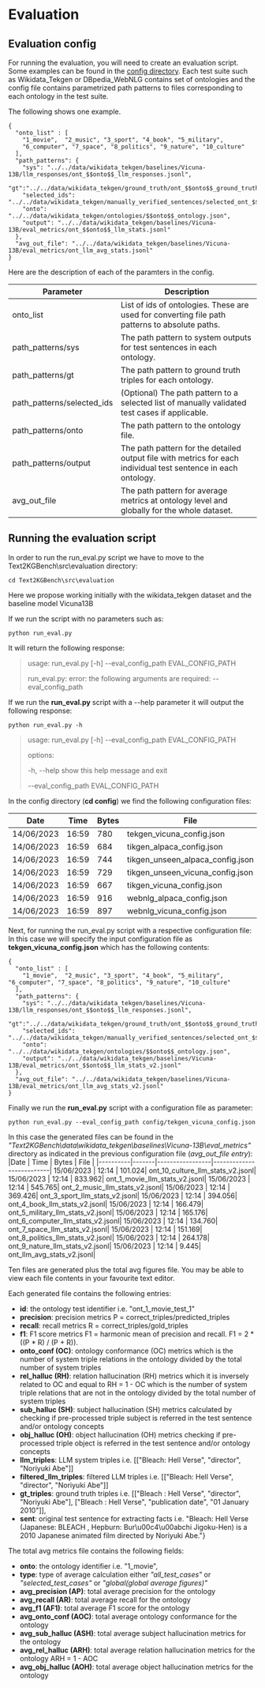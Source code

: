 # Evaluation

## Evaluation config
For running the evaluation, you will need to create an evaluation script. Some examples can be found in the [config directory](config). Each test suite such as Wikidata_Tekgen or DBpedia_WebNLG contains set of ontologies and the config file contains parametrized path patterns to files corresponding to each ontology in the test suite.  

The following shows one example.

```
{
  "onto_list" : [
    "1_movie",  "2_music", "3_sport", "4_book", "5_military", 
    "6_computer", "7_space", "8_politics", "9_nature", "10_culture"
  ],
  "path_patterns": {
    "sys": "../../data/wikidata_tekgen/baselines/Vicuna-13B/llm_responses/ont_$$onto$$_llm_responses.jsonl",
    "gt":"../../data/wikidata_tekgen/ground_truth/ont_$$onto$$_ground_truth.jsonl",
    "selected_ids": "../../data/wikidata_tekgen/manually_verified_sentences/selected_ont_$$onto$$.txt",
    "onto": "../../data/wikidata_tekgen/ontologies/$$onto$$_ontology.json",
    "output": "../../data/wikidata_tekgen/baselines/Vicuna-13B/eval_metrics/ont_$$onto$$_llm_stats.jsonl"
  },
  "avg_out_file": "../../data/wikidata_tekgen/baselines/Vicuna-13B/eval_metrics/ont_llm_avg_stats.jsonl"
}
```

Here are the description of each of the paramters in the config.

| Parameter                  | Description                                                                                                    |
|----------------------------|----------------------------------------------------------------------------------------------------------------|
| onto_list                  | List of ids of ontologies. These are used for converting file path patterns to absolute paths.                 |
| path_patterns/sys          | The path pattern to system outputs for test sentences in each ontology.                                        |
| path_patterns/gt           | The path pattern to ground truth triples for each ontology.                                                    |
| path_patterns/selected_ids | (Optional) The path pattern to a selected list of manually validated test cases if applicable.                 |
| path_patterns/onto         | The path pattern to the ontology file.                                                                         |
| path_patterns/output       | The path pattern for the detailed output file with metrics for each individual test sentence in each ontology. |
| avg_out_file               | The path pattern for average metrics at ontology level and globally for the whole dataset.                     |



## Running the evaluation script
In order to run the run_eval.py script we have to move to the Text2KGBench\src\evaluation directory:
```
cd Text2KGBench\src\evaluation
```
Here we propose working initially with the wikidata_tekgen dataset and the baseline model Vicuna13B

If we run the script with no parameters such as:
```
python run_eval.py
```
It will return the following response:
> usage: run_eval.py [-h] --eval_config_path EVAL_CONFIG_PATH
> 
> run_eval.py: error: the following arguments are required: --eval_config_path

If we run the **run_eval.py** script with a --help parameter it will output the following response:
```
python run_eval.py -h
```
> usage: run_eval.py [-h] --eval_config_path EVAL_CONFIG_PATH
>
> options:
> 
>  -h, --help            show this help message and exit
>  
>  --eval_config_path EVAL_CONFIG_PATH

In the config directory (**cd config**) we find the following configuration files:

|Date      |  Time |  Bytes          | File                     |
|----------|-------|-----------------|--------------------------|
|14/06/2023|  16:59|              780| tekgen_vicuna_config.json|
|14/06/2023|  16:59|               684| tikgen_alpaca_config.json|
|14/06/2023|  16:59|               744| tikgen_unseen_alpaca_config.json|
|14/06/2023|  16:59|              729 |tikgen_unseen_vicuna_config.json|
|14/06/2023|  16:59|               667| tikgen_vicuna_config.json|
|14/06/2023|  16:59|               916 |webnlg_alpaca_config.json|
|14/06/2023|  16:59|               897 |webnlg_vicuna_config.json|
 
Next, for running the run_eval.py script with a respective configuration file:
In this case we will specify the input configuration file as **tekgen_vicuna_config.json** which has the following contents:

```
{
  "onto_list" : [
    "1_movie",  "2_music", "3_sport", "4_book", "5_military", "6_computer", "7_space", "8_politics", "9_nature", "10_culture"
  ],
  "path_patterns": {
    "sys": "../../data/wikidata_tekgen/baselines/Vicuna-13B/llm_responses/ont_$$onto$$_llm_responses.jsonl",
    "gt":"../../data/wikidata_tekgen/ground_truth/ont_$$onto$$_ground_truth.jsonl",
    "selected_ids": "../../data/wikidata_tekgen/manually_verified_sentences/selected_ont_$$onto$$.txt",
    "onto": "../../data/wikidata_tekgen/ontologies/$$onto$$_ontology.json",
    "output": "../../data/wikidata_tekgen/baselines/Vicuna-13B/eval_metrics/ont_$$onto$$_llm_stats_v2.jsonl"
  },
  "avg_out_file": "../../data/wikidata_tekgen/baselines/Vicuna-13B/eval_metrics/ont_llm_avg_stats_v2.jsonl"
}
```

Finally we run the **run_eval.py** script with a configuration file as parameter:
```
python run_eval.py --eval_config_path config/tekgen_vicuna_config.json
```
In this case the generated files can be found in the *"Text2KGBench\data\wikidata_tekgen\baselines\Vicuna-13B\eval_metrics"* directory as indicated in the previous configuration file (*avg_out_file entry*):
|Date      |  Time |  Bytes          | File                     |
|----------|-------|-----------------|--------------------------|
15/06/2023 | 12:14 |          101.024| ont_10_culture_llm_stats_v2.jsonl|
15/06/2023 | 12:14 |           833.962| ont_1_movie_llm_stats_v2.jsonl|
15/06/2023 | 12:14 |         545.765| ont_2_music_llm_stats_v2.jsonl|
15/06/2023 | 12:14 |          369.426| ont_3_sport_llm_stats_v2.jsonl|
15/06/2023 | 12:14 |           394.056| ont_4_book_llm_stats_v2.jsonl|
15/06/2023 | 12:14 |          166.479| ont_5_military_llm_stats_v2.jsonl|
15/06/2023 | 12:14 |          165.176| ont_6_computer_llm_stats_v2.jsonl|
15/06/2023 | 12:14 |          134.760| ont_7_space_llm_stats_v2.jsonl|
15/06/2023 | 12:14 |          151.169| ont_8_politics_llm_stats_v2.jsonl|
15/06/2023 | 12:14 |          264.178| ont_9_nature_llm_stats_v2.jsonl|
15/06/2023 | 12:14 |            9.445| ont_llm_avg_stats_v2.jsonl|
               
Ten files are generated plus the total avg figures file. You may be able to view each file contents in your favourite text editor.

Each generated file contains the following entries:
* **id**: the ontology test identifier i.e. "ont_1_movie_test_1" 
* **precision**: precision metrics P = correct_triples/predicted_triples
* **recall**: recall metrics R = correct_triples/gold_triples
* **f1**: F1 score metrics F1 = harmonic mean of precision and recall. F1 = 2 * ((P * R) / (P + R)).
* **onto_conf (OC)**: ontology conformance (OC) metrics which is the number of system triple relations in the ontology divided by the total number of system triples  
* **rel_halluc (RH)**: relation hallucination (RH) metrics which it is inversely related to OC and equal to RH = 1 - OC which is the number of system triple relations that are not in the ontology divided by the total number of system triples  
* **sub_halluc (SH)**: subject hallucination (SH) metrics calculated by checking if pre-processed triple subject is referred in the test sentence and/or ontology concepts 
* **obj_halluc (OH)**: object hallucination (OH) metrics checking if pre-processed triple object is referred in the test sentence  and/or ontology concepts
* **llm_triples**: LLM system triples i.e. [["Bleach: Hell Verse", "director", "Noriyuki Abe"]] 
* **filtered_llm_triples**: filtered LLM triples i.e. [["Bleach: Hell Verse", "director", "Noriyuki Abe"]]
* **gt_triples**: ground truth triples i.e. [["Bleach : Hell Verse", "director", "Noriyuki Abe"], ["Bleach : Hell Verse", "publication date", "01 January 2010"]], 
* **sent**: original test sentence for extracting facts i.e. "Bleach: Hell Verse (Japanese: BLEACH , Hepburn: Bur\u00c4\u00abchi Jigoku-Hen) is a 2010 Japanese animated film directed by Noriyuki Abe."}

The total avg metrics file contains the following fields:
* **onto**: the ontology identifier i.e. "1_movie", 
* **type**: type of average calculation either *"all_test_cases"* or *"selected_test_cases"* or *"global(global average figures)"*
* **avg_precision (AP)**: total average precision for the ontology
* **avg_recall (AR)**: total average recall for the ontology
* **avg_f1 (AF1)**: total average F1 score for the ontology
* **avg_onto_conf (AOC)**: total average ontology conformance for the ontology
* **avg_sub_halluc (ASH)**: total average subject hallucination metrics for the ontology
* **avg_rel_halluc (ARH)**: total average relation hallucination metrics for the ontology ARH = 1 - AOC
* **avg_obj_halluc (AOH)**: total average object hallucination metrics for the ontology
